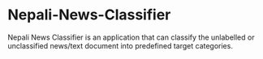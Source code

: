 # Nepali-News-Classifier
Nepali News Classifier is an application that can classify the unlabelled or unclassified  news/text document into predefined target categories. 
